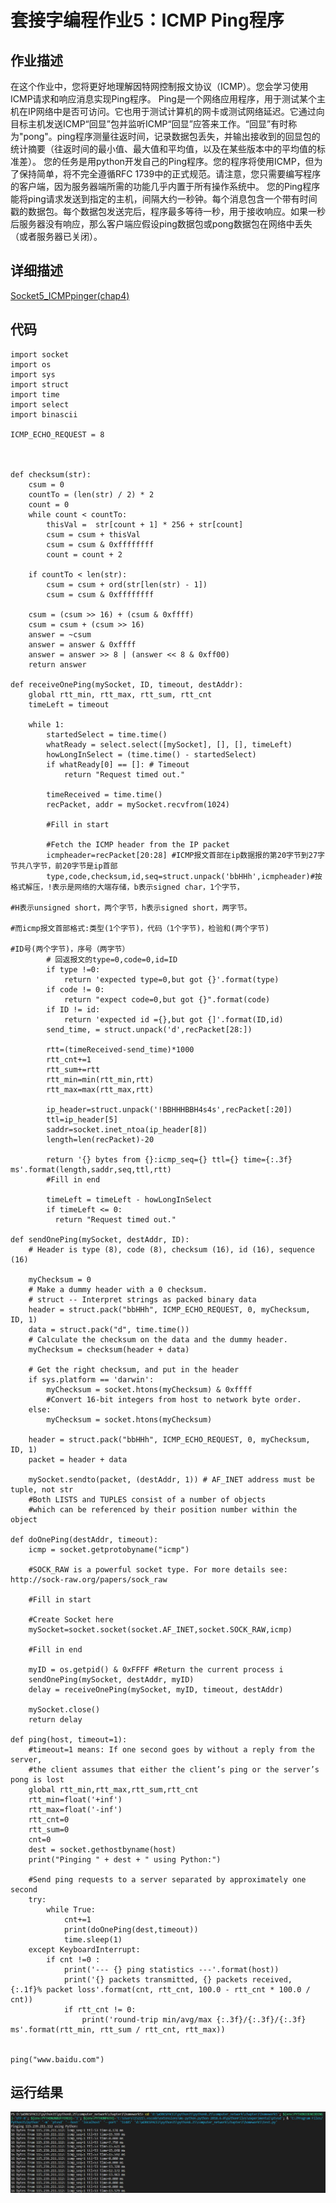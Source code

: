 # 套接字编程作业5：ICMP Ping程序

## 作业描述

  在这个作业中，您将更好地理解因特网控制报文协议（ICMP）。您会学习使用ICMP请求和响应消息实现Ping程序。 Ping是一个网络应用程序，用于测试某个主机在IP网络中是否可访问。它也用于测试计算机的网卡或测试网络延迟。它通过向目标主机发送ICMP“回显”包并监听ICMP“回显”应答来工作。“回显”有时称为"pong"。ping程序测量往返时间，记录数据包丢失，并输出接收到的回显包的统计摘要（往返时间的最小值、最大值和平均值，以及在某些版本中的平均值的标准差）。 您的任务是用python开发自己的Ping程序。您的程序将使用ICMP，但为了保持简单，将不完全遵循RFC 1739中的正式规范。请注意，您只需要编写程序的客户端，因为服务器端所需的功能几乎内置于所有操作系统中。 您的Ping程序能将ping请求发送到指定的主机，间隔大约一秒钟。每个消息包含一个带有时间戳的数据包。每个数据包发送完后，程序最多等待一秒，用于接收响应。如果一秒后服务器没有响应，那么客户端应假设ping数据包或pong数据包在网络中丢失（或者服务器已关闭）。
  
## 详细描述
[Socket5_ICMPpinger(chap4)](Socket5_ICMPpinger(chap4).pdf)

## 代码

    import socket
    import os
    import sys
    import struct
    import time
    import select
    import binascii

    ICMP_ECHO_REQUEST = 8



    def checksum(str):
        csum = 0
        countTo = (len(str) / 2) * 2
        count = 0
        while count < countTo:
            thisVal =  str[count + 1] * 256 + str[count]
            csum = csum + thisVal
            csum = csum & 0xffffffff
            count = count + 2

        if countTo < len(str):
            csum = csum + ord(str[len(str) - 1])
            csum = csum & 0xffffffff

        csum = (csum >> 16) + (csum & 0xffff)
        csum = csum + (csum >> 16)
        answer = ~csum
        answer = answer & 0xffff
        answer = answer >> 8 | (answer << 8 & 0xff00)
        return answer

    def receiveOnePing(mySocket, ID, timeout, destAddr):
        global rtt_min, rtt_max, rtt_sum, rtt_cnt
        timeLeft = timeout

        while 1:
            startedSelect = time.time()
            whatReady = select.select([mySocket], [], [], timeLeft)
            howLongInSelect = (time.time() - startedSelect)
            if whatReady[0] == []: # Timeout
                return "Request timed out."

            timeReceived = time.time()
            recPacket, addr = mySocket.recvfrom(1024)

            #Fill in start

            #Fetch the ICMP header from the IP packet
            icmpheader=recPacket[20:28] #ICMP报文首部在ip数据报的第20字节到27字节共八字节，前20字节是ip首部
            type,code,checksum,id,seq=struct.unpack('bbHHh',icmpheader)#按格式解压，!表示是网络的大端存储，b表示signed char，1个字节，
                                                                                      #H表示unsigned short，两个字节，h表示signed short，两字节。
                                                                                      #而icmp报文首部格式:类型(1个字节)，代码（1个字节)，检验和(两个字节)
                                                                                      #ID号(两个字节)，序号（两字节）
            # 回返报文的type=0,code=0,id=ID
            if type !=0:
                return 'expected type=0,but got {}'.format(type)
            if code != 0:
                return "expect code=0,but got {}".format(code)
            if ID != id:
                return 'expected id ={},but got {]'.format(ID,id)
            send_time, = struct.unpack('d',recPacket[28:])

            rtt=(timeReceived-send_time)*1000
            rtt_cnt+=1
            rtt_sum+=rtt
            rtt_min=min(rtt_min,rtt)
            rtt_max=max(rtt_max,rtt)

            ip_header=struct.unpack('!BBHHHBBH4s4s',recPacket[:20])
            ttl=ip_header[5]
            saddr=socket.inet_ntoa(ip_header[8])
            length=len(recPacket)-20

            return '{} bytes from {}:icmp_seq={} ttl={} time={:.3f} ms'.format(length,saddr,seq,ttl,rtt)
            #Fill in end

            timeLeft = timeLeft - howLongInSelect
            if timeLeft <= 0:
              return "Request timed out."

    def sendOnePing(mySocket, destAddr, ID):
        # Header is type (8), code (8), checksum (16), id (16), sequence (16)

        myChecksum = 0
        # Make a dummy header with a 0 checksum.
        # struct -- Interpret strings as packed binary data
        header = struct.pack("bbHHh", ICMP_ECHO_REQUEST, 0, myChecksum, ID, 1)
        data = struct.pack("d", time.time())
        # Calculate the checksum on the data and the dummy header.
        myChecksum = checksum(header + data)

        # Get the right checksum, and put in the header
        if sys.platform == 'darwin':
            myChecksum = socket.htons(myChecksum) & 0xffff
            #Convert 16-bit integers from host to network byte order.
        else:
            myChecksum = socket.htons(myChecksum)

        header = struct.pack("bbHHh", ICMP_ECHO_REQUEST, 0, myChecksum, ID, 1)
        packet = header + data

        mySocket.sendto(packet, (destAddr, 1)) # AF_INET address must be tuple, not str
        #Both LISTS and TUPLES consist of a number of objects
        #which can be referenced by their position number within the object

    def doOnePing(destAddr, timeout):
        icmp = socket.getprotobyname("icmp")

        #SOCK_RAW is a powerful socket type. For more details see: http://sock-raw.org/papers/sock_raw

        #Fill in start

        #Create Socket here
        mySocket=socket.socket(socket.AF_INET,socket.SOCK_RAW,icmp)

        #Fill in end

        myID = os.getpid() & 0xFFFF #Return the current process i
        sendOnePing(mySocket, destAddr, myID)
        delay = receiveOnePing(mySocket, myID, timeout, destAddr)

        mySocket.close()
        return delay

    def ping(host, timeout=1):
        #timeout=1 means: If one second goes by without a reply from the server,
        #the client assumes that either the client’s ping or the server’s pong is lost
        global rtt_min,rtt_max,rtt_sum,rtt_cnt
        rtt_min=float('+inf')
        rtt_max=float('-inf')
        rtt_cnt=0
        rtt_sum=0
        cnt=0
        dest = socket.gethostbyname(host)
        print("Pinging " + dest + " using Python:")

        #Send ping requests to a server separated by approximately one second
        try:
            while True:
                cnt+=1
                print(doOnePing(dest,timeout))
                time.sleep(1)
        except KeyboardInterrupt:
            if cnt !=0 :
                print('--- {} ping statistics ---'.format(host))
                print('{} packets transmitted, {} packets received, {:.1f}% packet loss'.format(cnt, rtt_cnt, 100.0 - rtt_cnt * 100.0 / cnt))
                if rtt_cnt != 0:
                    print('round-trip min/avg/max {:.3f}/{:.3f}/{:.3f} ms'.format(rtt_min, rtt_sum / rtt_cnt, rtt_max))


    ping("www.baidu.com")
    
  ## 运行结果
  ![homework5_1.png](../img/homework5_1.jpg)

